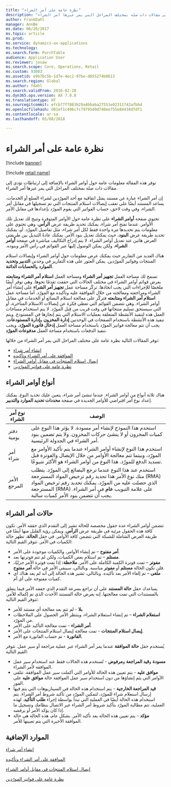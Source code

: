 ```yaml
---
title: "نظرة عامة على أمر الشراء"
description: "توفر هذه المقالة معلومات عامة حول أوامر الشراء بالإضافة إلى ارتباطات تؤدي إلى مقالات ذات صلة بمختلف المراحل التي يمر عبرها أمر الشراء."
author: FrankDahl
manager: AnnBe
ms.date: 06/20/2017
ms.topic: article
ms.prod: 
ms.service: dynamics-ax-applications
ms.technology: 
ms.search.form: PurchTable
audience: Application User
ms.reviewer: josaw
ms.search.scope: Core, Operations, Retail
ms.custom: 93083
ms.assetid: e9b7bc5b-1d7e-4ec2-97be-d655274b0613
ms.search.region: Global
ms.author: fdahl
ms.search.validFrom: 2016-02-28
ms.dyn365.ops.version: AX 7.0.0
ms.translationtype: HT
ms.sourcegitcommit: efcb77ff883b29a4bbaba27551e02311742afbbd
ms.openlocfilehash: d01ef1c496c7c79795d9d740ee755e84434dfdf1
ms.contentlocale: ar-sa
ms.lasthandoff: 05/08/2018

---
```


# <a name="purchase-order-overview"></a>نظرة عامة على أمر الشراء

[!include [banner](../includes/banner.md)]

[!include [retail name](../includes/retail-name.md)]

توفر هذه المقالة معلومات عامة حول أوامر الشراء بالإضافة إلى ارتباطات تؤدي إلى مقالات ذات صلة بمختلف المراحل التي يمر عبرها أمر الشراء.

إن أمر الشراء عبارة عن مستند يمثل اتفاقية مع أحد المورّدين لشراء السلع أو الخدمات. يساعد المستند أيضًا على تعقب إيصالات استلام المنتجات التي تم تسجيلها في مقابل أمر الشراء، وفي وقت لاحق، حساب الفواتير التي يقوم المورّد بإعدادها في مقابل الأمر.  

تحتوي صفحة **أوامر الشراء** على نظرة عامة حول الأوامر المتوفرة وتتيح لك تعديل تلك الأوامر. عندما تفتح أمر شراء، يمكنك تحديد طريقة عرض **الرأس**، وهي تحتوي على معلومات يتم تحديدها مرة واحدة فقط لكل أمر شراء، مثل تفاصيل المورّد. أو، يمكنك تحديد طريقة عرض **البنود**، حيث يمكنك تعديل بنود الأمر. ‏‫يمكنك عادةً التبديل بين طريقتي العرض هاتين عند تعديل أوامر الشراء. لا يتم إدراج التكاليف مباشرة في صفحة **‬‏‫أوامر الشراء‬‏‫**‬‏‫، ولكن يمكن الوصول إليها عبر القوائم في رأس الأمر وبنوده.‬  

هناك العديد من التقارير حيث يمكنك عرض معلومات حول أوامر الشراء وإيصالات استلام المنتجات وفواتير المورّدين. يمكن العثور على هذه التقارير في وحدتي **التدبير وتحديد الموارد** و**الحسابات الدائنة**.  

تسمح لك مساحة العمل **تجهيز أمر الشراء‬** ومساحة العمل **استلام أمر الشراء ومتابعته‬** بعرض قوائم أوامر الشراء في مختلف الحالات التي حققت تقدمًا نحوها. وهي توفر أيضًا ملخصًا للإجراءات التي يجب اتخاذها. تركّز مساحة عمل **تجهيز أمر الشراء** على إنشاء أمر الشراء ومراجعته ومعالجته من خلال الموافقة عليه وتأكيده مع المورّد. ‏‫أما مساحة عمل **استلام أمر الشراء ومتابعته** فتركّز على معالجة استلام البضائع أو الخدمات في مقابل أوامر الشراء. وهي تتضمن القوائم التي تعطي فكرة عن إيصالات الاستلام المتأخرة، أو التي سيستحق تسليم منتجاتها في وقت قريب من قِبل المورّد.‬ لا يتم استخدام مساحات العمل هذه لتنفيذ الأنشطة المتعلقة بعمليات الاستلام التي يتم إنجازها في المستودع. ويتم تنفيذ هذه الأنشطة باستخدام الصفحات في الوحدتين **إدارة المخزون** و**إدارة المستودعات**. يجب أن تتم معالجة فواتير المورّد باستخدام مساحة العمل **إدخال فاتورة المورّد‬**، ويجب تنفيذ الدفعات باستخدام مساحة العمل **مدفوعات المورّد‬‏‎‬**.  

توفر المقالات التالية نظرة عامة على مختلف المراحل التي يمر أمر الشراء من خلالها:

-   [إنشاء أمر شراء](purchase-order-creation.md)
-   [الموافقة على أمر الشراء وتأكيده](purchase-order-approval-confirmation.md)
-   [إيصال استلام المنتجات في مقابل أوامر الشراء](product-receipt-against-purchase-orders.md)
-   [نظرة عامة على فواتير المورّدين](../../financials/accounts-payable/vendor-invoices-overview.md)

## <a name="types-of-purchase-orders"></a>أنواع أوامر الشراء
‏‫هناك ثلاثة أنواع من أوامر الشراء. عندما تنشئ أمر شراء، يتعين عليك تحديد النوع.‬ يمكنك إعداد نوع أمر افتراضي للأوامر الجديدة في صفحة **محددات تحديد الموارد والتدبير‬**.

| نوع أمر الشراء        | الوصف                                                                                                                                                                                                                                                                           |
|----------------|---------------------------------------------------------------------------------------------------------------------------------------------------------------------------------------------------------------------------------------------------------------------------------------|
| دفتر يومية        | استخدم هذا النموذج لإنشاء أمر مسودة. لا يؤثر هذا النوع على كميات المخزون أو لا ينشئ حركات المخزون. ولا يتم تضمين بنود أمر الشراء في الجدولة الرئيسية.                                                                                                       |
| أمر شراء | استخدم هذا النوع لإنشاء أوامر الشراء عندما يتم تأكيد الأوامر مع المورّد، وبينما تتم معالجة الأوامر من خلال الإيصال والفوترة قبل تسديد الدفع للمورّد. هذا النوع من أوامر الشراء هو الأكثر شيوعًا.                                                                          |
| الأمر المرجع | استخدم عند هذا النوع عندما ترجع البضائع إلى المورّد. يتطلب منك نوع الأمر هذا تحديد رقم ترخيص المواد المسترجعة (RMA)‬ الذي حصلت عليه من المورّد. يمكنك تحديد رقم ترخيص المواد المسترجعة (RMA) على علامة التبويب **عام** في أمر الشراء. يجب أن تتضمن بنود الأمر كميات سالبة. |

## <a name="purchase-order-statuses"></a>حالات أمر الشراء
تتضمن أوامر الشراء عدة حقول مخصصة للحالة تشير إلى التقدم الذي حققه الأمر. تكون كافة هذه الحقول مرئية في طريقة عرض **الرأس**، ويمكن رؤية القليل منها أيضًا في طريقة العرض الشاملة للشبكة التي تتضمن كافة الأوامر. في حقل **الحالة**، تظهر حالة الكميات في الأمر. تتوفر القيم التالية:

-   **أمر مفتوح‬** – تم إنشاء الأوامر، والكميات موجودة على الأمر.
-   **مستلم** – تم استلام بعض الكميات، ولكن لم تتم فوترتها بعد.
-   **مفوتر‬** – تمت فوترة الكمية الكاملة على الأمر. **ملاحظة:** إذا تمت فوترة الأمر *جزئيًا*، فلن تكون الحالة **مستلم** أو **مفوتر** مناسبة. وبالتالي، سيبقى الأمر في حالة **أمر مفتوح**.
-   **ملغى** – تم إلغاء الأمر بعد تأكيده. وبالتالي، تشير هذه الحالة إلى أنه لم يعد هناك أي كميات مفتوحة على أي أم.

يساعدك حقل **حالة المستند** على أن تراجع بسرعة التقدم الذي حققه الأمر فيما يتعلق بالمستندات التي تمت معالجتها. إنه يعرض حالة المستند الأحدث الذي تم إكماله للأمر. تتوفر القيم التالية:

-   **بلا** - لم تتم بعد معالجة أي مستند للأمر.
-   **استعلام الشراء‬** – تم إنشاء استعلام الشراء‬، وينتظر الأمر الحصول على الملاحظات من المورّد.
-   **أمر الشراء** - تمت معالجة التأكيد على الأمر.
-   **إيصال استلام المنتجات** - تمت معالجة إيصال استلام المنتجات على الأمر.
-   **الفاتورة** - تم حساب الفاتورة مع الأمر.

يُستخدم حقل **حالة الموافقة** عندما يمر أمر الشراء عبر عملية مراجعة أو سير عمل. تتوفر القيم التالية:

-   **مسودة** و**قيد المراجعة‬** و**مرفوض** - تُستخدم هذه الحالات فقط عند استخدام سير عمل الموافقة لأمر الشراء.
-   **موافق عليه** - يتم تعيين هذه الحالة للأوامر التي أكملت سير عمل الموافقة. تتلقى الأوامر التي يتم إنشاؤها من دون استخدام سير عمل الموافقة حالة **موافق عليه‬** على الفور.
-   **قيد المراجعة الخارجية‬** - يتم استخدام هذه الحالة في السيناريوهات التي يتم فيها إرسال استعلام شراء للمورّد، لتمكين المورّد من تأكيد شروط أمر الشراء. يتم استخدام هذه الحالة أيضًا في العملية التي تبدأ بواسطة إجراء **طلب التأكيد‬**. لهذه العملية، تتم مطالبة المورّد بتأكيد شروط أمر الشراء عبر الاتصال بنظامك وتسجيل ما إذا كان يؤكد الأمر أو يرفضه.
-   **مؤكد** - يتم تعيين هذه الحالة بعد تأكيد الأمر. بشكل عام، هذه الحالة هي حالة الموافقة الأخيرة التي يتم تعيينها للأمر.


<a name="additional-resources"></a>الموارد الإضافية
--------

[إنشاء أمر شراء](purchase-order-creation.md)

[الموافقة على أمر الشراء وتأكيده](purchase-order-approval-confirmation.md)

[إيصال استلام المنتجات في مقابل أوامر الشراء](product-receipt-against-purchase-orders.md)

[نظرة عامة على فواتير المورّدين](../../financials/accounts-payable/vendor-invoices-overview.md)




